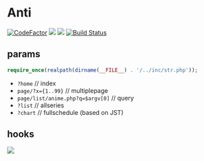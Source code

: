# Anti
[![CodeFactor](https://www.codefactor.io/repository/github/sinkaroid/anti/badge)](https://www.codefactor.io/repository/github/sinkaroid/anti) [![](https://img.shields.io/packagist/php-v/curl/curl)](https://packagist.org/packages/curl/curl) [![](https://img.shields.io/github/commits-since/sinkaroid/anti/post1)](https://github.com/sinkaroid/anti/tree/master) [![Build Status](https://travis-ci.com/sinkaroid/Anti.svg?branch=master)](https://travis-ci.com/sinkaroid/Anti)  
## params  
```php
require_once(realpath(dirname(__FILE__) . '/../inc/str.php')); 
```  
- `?home` // index
- `page/?x={1..99}` // multiplepage
- `page/list/anime.php?q=$argv[0]` // query
- `?list` // allseries
- `?chart` // fullschedule (based on JST)  

## hooks
![](https://i.imgur.com/tg0F1sY.png)